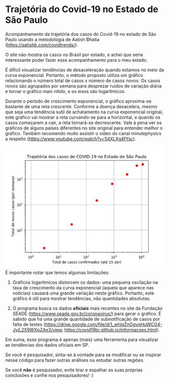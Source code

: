# Trajetória do Covid-19 no Estado de São Paulo
Acompanhamento da trajetória dos casos do Covid-19 no estado de São Paulo usando a metodologia de Aatish Bhatia (https://aatishb.com/covidtrends/).

O site não mostra os casos no Brasil por estado, e achei que seria interessante poder fazer esse acompanhamento para o meu estado.

É difícil visualizar tendências de desaceleração quando estamos no meio da curva exponencial. Portanto, o método proposto utiliza um gráfico relacionando o número total de casos x número de casos novos. Os casos novos são agrupados por semana para desprezar ruídos de variação diária e tornar o gráfico mais nítido, e os eixos são logarítmicos.

Durante o período de crescimento exponencial, o gráfico aproxima-se bastante de uma reta crescente. Conforme a doença desacelera, mesmo que seja uma tendência sutil de achatamento na curva exponencial original, este gráfico vai mostrar a reta curvando-se para a horizontal, e quando os casos começarem a cair, a reta tornará-se decrescente. Vale à pena ver os gráficos de alguns países diferentes no site original para entender melhor o gráfico. Também recomendo muito assistir o vídeo do canal minutephysics a respeito (https://www.youtube.com/watch?v=54XLXg4fYsc).

<img align="center" src="covidsp.png">

É importante notar que temos algumas limitações:

1) Gráficos logarítmicos distorcem os dados: uma pequena oscilação na taxa de crescimento da curva exponencial (aquela que aparece nas notícias) causará uma grande variação neste gráfico. Portanto, este gráfico é útil para mostrar tendências, não quantidades absolutas.

2) O programa busca os dados **oficiais** mais recentes no site da Fundação SEADE (https://www.seade.gov.br/coronavirus/) para gerar o gráfico. É sabido que há uma grande quantidade de subnotificação de casos por falta de testes (https://drive.google.com/file/d/1_whlqZnGgvqHuWCG4-JyiL2X9WXpZAe3/view, https://covid19br.github.io/informacoes.html).

Em suma, esse programa é apenas (mais) uma ferramenta para visualizar as tendências dos dados oficiais em SP. 

Se você é pesquisador, sinta-se à vontade para se modificar ou se inspirar nesse código para fazer outras análises ou estudar outras regiões. 

Se você **não** é pesquisador, evite tirar e espalhar as suas próprias conclusões e confie nos pesquisadores! :)

